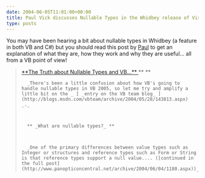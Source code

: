 ```yaml
---
date: 2004-06-05T11:01:00+00:00
title: Paul Vick discusses Nullable Types in the Whidbey release of Visual Basic
type: posts
---
```

You may have been hearing a bit about nullable types in Whidbey (a feature in both VB and C#) but you should read this post by [Paul](http://www.panopticoncentral.net/) to get an explanation of what they are, how they work and why they are useful... all from a VB point of view!

<blockquote dir="ltr" style="MARGIN-RIGHT: 0px">
  <div class="postTitle">
    <a id="viewpost.ascx_TitleUrl" href="http://www.panopticoncentral.net/archive/2004/06/04/1180.aspx"> **The Truth about Nullable Types and VB...** </a> ** **
  </div>

  <div class="postText">

      _There's been a little confusion about how VB's going to handle nullable types in VB 2005, so let me try and amplify a little bit on the _ [ _entry on the VB team blog_ ](http://blogs.msdn.com/vbteam/archive/2004/05/28/143813.aspx) _._



      ** _What are nullable types?_ **



      _One of the primary differences between value types such as Integer or structures and reference types such as Form or String is that reference types support a null value.... ([continued in the full post](http://www.panopticoncentral.net/archive/2004/06/04/1180.aspx))_

  </div>
</blockquote>
